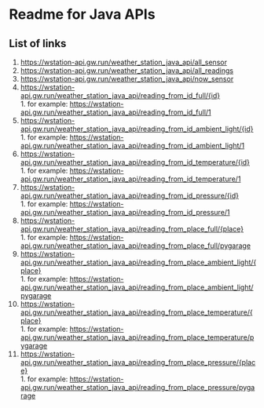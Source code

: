 # Readme for Java APIs  
## List of links  
1. https://wstation-api.gw.run/weather_station_java_api/all_sensor  
2. https://wstation-api.gw.run/weather_station_java_api/all_readings  
3. https://wstation-api.gw.run/weather_station_java_api/now_sensor  
4. https://wstation-api.gw.run/weather_station_java_api/reading_from_id_full/{id}  
       1. for example: https://wstation-api.gw.run/weather_station_java_api/reading_from_id_full/1  
4. https://wstation-api.gw.run/weather_station_java_api/reading_from_id_ambient_light/{id}  
       1. for example: https://wstation-api.gw.run/weather_station_java_api/reading_from_id_ambient_light/1  
4. https://wstation-api.gw.run/weather_station_java_api/reading_from_id_temperature/{id}  
       1. for example: https://wstation-api.gw.run/weather_station_java_api/reading_from_id_temperature/1  
4. https://wstation-api.gw.run/weather_station_java_api/reading_from_id_pressure/{id}  
       1. for example: https://wstation-api.gw.run/weather_station_java_api/reading_from_id_pressure/1  
4. https://wstation-api.gw.run/weather_station_java_api/reading_from_place_full/{place}  
       1. for example: https://wstation-api.gw.run/weather_station_java_api/reading_from_place_full/pygarage  
4. https://wstation-api.gw.run/weather_station_java_api/reading_from_place_ambient_light/{place}  
       1. for example: https://wstation-api.gw.run/weather_station_java_api/reading_from_place_ambient_light/pygarage  
4. https://wstation-api.gw.run/weather_station_java_api/reading_from_place_temperature/{place}  
       1. for example: https://wstation-api.gw.run/weather_station_java_api/reading_from_place_temperature/pygarage  
4. https://wstation-api.gw.run/weather_station_java_api/reading_from_place_pressure/{place}  
       1. for example: https://wstation-api.gw.run/weather_station_java_api/reading_from_place_pressure/pygarage  
